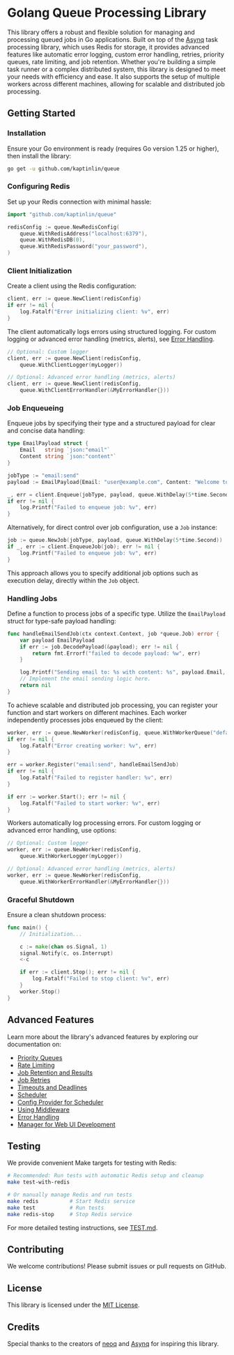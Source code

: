 # Golang Queue Processing Library

This library offers a robust and flexible solution for managing and processing queued jobs in Go applications. Built on top of the [Asynq](https://github.com/hibiken/asynq) task processing library, which uses Redis for storage, it provides advanced features like automatic error logging, custom error handling, retries, priority queues, rate limiting, and job retention. Whether you're building a simple task runner or a complex distributed system, this library is designed to meet your needs with efficiency and ease. It also supports the setup of multiple workers across different machines, allowing for scalable and distributed job processing.

## Getting Started

### Installation

Ensure your Go environment is ready (requires Go version 1.25 or higher), then install the library:

```bash
go get -u github.com/kaptinlin/queue
```

### Configuring Redis

Set up your Redis connection with minimal hassle:

```go
import "github.com/kaptinlin/queue"

redisConfig := queue.NewRedisConfig(
    queue.WithRedisAddress("localhost:6379"),
    queue.WithRedisDB(0),
    queue.WithRedisPassword("your_password"),
)
```

### Client Initialization

Create a client using the Redis configuration:

```go
client, err := queue.NewClient(redisConfig)
if err != nil {
    log.Fatalf("Error initializing client: %v", err)
}
```

The client automatically logs errors using structured logging. For custom logging or advanced error handling (metrics, alerts), see [Error Handling](./docs/error_handling.md).

```go
// Optional: Custom logger
client, err := queue.NewClient(redisConfig,
    queue.WithClientLogger(myLogger))

// Optional: Advanced error handling (metrics, alerts)
client, err := queue.NewClient(redisConfig,
    queue.WithClientErrorHandler(&MyErrorHandler{}))
```
### Job Enqueueing

Enqueue jobs by specifying their type and a structured payload for clear and concise data handling:

```go
type EmailPayload struct {
    Email   string `json:"email"`
    Content string `json:"content"`
}

jobType := "email:send"
payload := EmailPayload{Email: "user@example.com", Content: "Welcome to our service!"}

_, err = client.Enqueue(jobType, payload, queue.WithDelay(5*time.Second))
if err != nil {
    log.Printf("Failed to enqueue job: %v", err)
}
```

Alternatively, for direct control over job configuration, use a `Job` instance:

```go
job := queue.NewJob(jobType, payload, queue.WithDelay(5*time.Second))
if _, err := client.EnqueueJob(job); err != nil {
    log.Printf("Failed to enqueue job: %v", err)
}
```

This approach allows you to specify additional job options such as execution delay, directly within the `Job` object.

### Handling Jobs

Define a function to process jobs of a specific type. Utilize the `EmailPayload` struct for type-safe payload handling:

```go
func handleEmailSendJob(ctx context.Context, job *queue.Job) error {
    var payload EmailPayload
    if err := job.DecodePayload(&payload); err != nil {
        return fmt.Errorf("failed to decode payload: %w", err)
    }

    log.Printf("Sending email to: %s with content: %s", payload.Email, payload.Content)
    // Implement the email sending logic here.
    return nil
}
```

To achieve scalable and distributed job processing, you can register your function and start workers on different machines. Each worker independently processes jobs enqueued by the client:

```go
worker, err := queue.NewWorker(redisConfig, queue.WithWorkerQueue("default", 1))
if err != nil {
    log.Fatalf("Error creating worker: %v", err)
}

err = worker.Register("email:send", handleEmailSendJob)
if err != nil {
    log.Fatalf("Failed to register handler: %v", err)
}

if err := worker.Start(); err != nil {
    log.Fatalf("Failed to start worker: %v", err)
}
```

Workers automatically log processing errors. For custom logging or advanced error handling, use options:

```go
// Optional: Custom logger
worker, err := queue.NewWorker(redisConfig,
    queue.WithWorkerLogger(myLogger))

// Optional: Advanced error handling (metrics, alerts)
worker, err := queue.NewWorker(redisConfig,
    queue.WithWorkerErrorHandler(&MyErrorHandler{}))
```

### Graceful Shutdown

Ensure a clean shutdown process:

```go
func main() {
    // Initialization...

    c := make(chan os.Signal, 1)
    signal.Notify(c, os.Interrupt)
    <-c

    if err := client.Stop(); err != nil {
        log.Fatalf("Failed to stop client: %v", err)
    }
    worker.Stop()
}
```

## Advanced Features

Learn more about the library's advanced features by exploring our documentation on:

- [Priority Queues](./docs/priorities.md)
- [Rate Limiting](./docs/rate_limiting.md)
- [Job Retention and Results](./docs/retention_results.md)
- [Job Retries](./docs/retries.md)
- [Timeouts and Deadlines](./docs/timeouts_deadline.md)
- [Scheduler](./docs/scheduler.md)
- [Config Provider for Scheduler](./docs/config_provider.md)
- [Using Middleware](./docs/middleware.md)
- [Error Handling](./docs/error_handling.md)
- [Manager for Web UI Development](./docs/manager.md)

## Testing

We provide convenient Make targets for testing with Redis:

```bash
# Recommended: Run tests with automatic Redis setup and cleanup
make test-with-redis

# Or manually manage Redis and run tests
make redis          # Start Redis service
make test           # Run tests
make redis-stop     # Stop Redis service
```

For more detailed testing instructions, see [TEST.md](./TEST.md).

## Contributing

We welcome contributions! Please submit issues or pull requests on GitHub.

## License

This library is licensed under the [MIT License](https://opensource.org/licenses/MIT).

## Credits

Special thanks to the creators of [neoq](https://github.com/acaloiaro/neoq) and [Asynq](https://github.com/hibiken/asynq) for inspiring this library.
